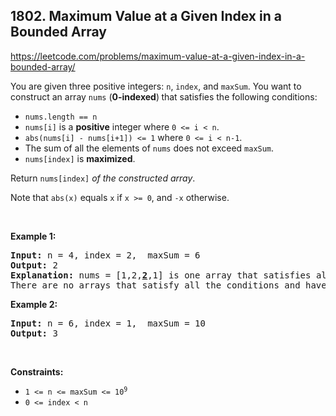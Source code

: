## 1802. Maximum Value at a Given Index in a Bounded Array

<https://leetcode.com/problems/maximum-value-at-a-given-index-in-a-bounded-array/>

<div class="px-5 pt-4"><div class="_1l1MA" data-track-load="qd_description_content"><p>You are given three positive integers:&nbsp;<code>n</code>, <code>index</code>, and <code>maxSum</code>. You want to construct an array <code>nums</code> (<strong>0-indexed</strong>)<strong> </strong>that satisfies the following conditions:</p>

<ul>
 <li><code>nums.length == n</code></li>
 <li><code>nums[i]</code> is a <strong>positive</strong> integer where <code>0 &lt;= i &lt; n</code>.</li>
 <li><code>abs(nums[i] - nums[i+1]) &lt;= 1</code> where <code>0 &lt;= i &lt; n-1</code>.</li>
 <li>The sum of all the elements of <code>nums</code> does not exceed <code>maxSum</code>.</li>
 <li><code>nums[index]</code> is <strong>maximized</strong>.</li>
</ul>

<p>Return <code>nums[index]</code><em> of the constructed array</em>.</p>

<p>Note that <code>abs(x)</code> equals <code>x</code> if <code>x &gt;= 0</code>, and <code>-x</code> otherwise.</p>

<p>&nbsp;</p>
<p><strong class="example">Example 1:</strong></p>

<pre><strong>Input:</strong> n = 4, index = 2,  maxSum = 6
<strong>Output:</strong> 2
<strong>Explanation:</strong> nums = [1,2,<u><strong>2</strong></u>,1] is one array that satisfies all the conditions.
There are no arrays that satisfy all the conditions and have nums[2] == 3, so 2 is the maximum nums[2].
</pre>

<p><strong class="example">Example 2:</strong></p>

<pre><strong>Input:</strong> n = 6, index = 1,  maxSum = 10
<strong>Output:</strong> 3
</pre>

<p>&nbsp;</p>
<p><strong>Constraints:</strong></p>

<ul>
 <li><code>1 &lt;= n &lt;= maxSum &lt;= 10<sup>9</sup></code></li>
 <li><code>0 &lt;= index &lt; n</code></li>
</ul>
</div></div>
